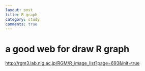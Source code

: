 ```yaml
---
layout: post
title: R graph
category: study
comments: true
---
```


# a good web for draw R graph
    
http://rgm3.lab.nig.ac.jp/RGM/R_image_list?page=693&init=true
